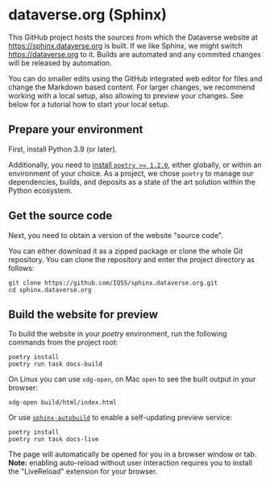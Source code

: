 # dataverse.org (Sphinx)

This GitHub project hosts the sources from which the Dataverse website at https://sphinx.dataverse.org is built.
If we like Sphinx, we might switch https://dataverse.org to it.
Builds are automated and any commited changes will be released by automation.

You can do smaller edits using the GitHub integrated web editor for files and change the Markdown based content.
For larger changes, we recommend working with a local setup, also allowing to preview your changes.
See below for a tutorial how to start your local setup.

## Prepare your environment

First, install Python 3.9 (or later).

Additionally, you need to [install `poetry >= 1.2.0`](https://python-poetry.org/docs/#installation), either globally, or within an environment of your choice.
As a project, we chose `poetry` to manage our dependencies, builds, and deposits as a state of the art solution within the Python ecosystem.

## Get the source code

Next, you need to obtain a version of the website "source code".

You can either download it as a zipped package or clone the whole Git repository.
You can clone the repository and enter the project directory as follows:

```shell
git clone https://github.com/IQSS/sphinx.dataverse.org.git
cd sphinx.dataverse.org
```

## Build the website for preview

To build the website in your *poetry* environment, run the
following commands from the project root:

```shell
poetry install
poetry run task docs-build
```

On Linux you can use `xdg-open`, on Mac `open` to see the built output in your browser:
```shell
xdg-open build/html/index.html
```

Or use [`sphinx-autobuild`](https://github.com/executablebooks/sphinx-autobuild) to enable a self-updating preview service:

```shell
poetry install
poetry run task docs-live
```

The page will automatically be opened for you in a browser window or tab.
**Note:** enabling auto-reload without user interaction requires you to install the "LiveReload" extension for your browser.
